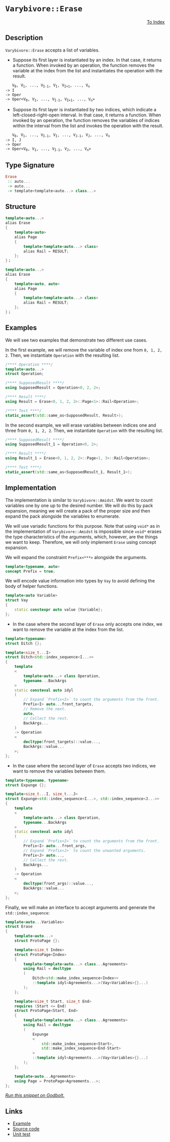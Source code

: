 <!-- Copyright 2024 Feng Mofan
SPDX-License-Identifier: Apache-2.0 -->

# `Varybivore::Erase`

<p style='text-align: right;'><a href="../../../facilities/metafunctions.md#varybivore-erase">To Index</a></p>

## Description

`Varybivore::Erase` accepts a list of variables.

- Suppose its first layer is instantiated by an index.
In that case, it returns a function.
When invoked by an operation, the function removes the variable at the index from the list and instantiates the operation with the result.

<pre><code>   V<sub>0</sub>, V<sub>1</sub>, ..., V<sub>I-1</sub>, V<sub>I</sub>, V<sub>I+1</sub>, ..., V<sub>n</sub>
-> I
-> Oper
-> Oper&lt;V<sub>0</sub>, V<sub>1</sub>, ..., V<sub>I-1</sub>, V<sub>I+1</sub>, ..., V<sub>n</sub>&gt;</code></pre>

- Suppose its first layer is instantiated by two indices, which indicate a left-closed-right-open interval.
In that case, it returns a function.
When invoked by an operation, the function removes the variables of indices within the interval from the list and invokes the operation with the result.

<pre><code>   V<sub>0</sub>, V<sub>1</sub>, ..., V<sub>I-1</sub>, V<sub>I</sub>, ..., V<sub>J-1</sub>, V<sub>J</sub>, ..., V<sub>n</sub>
-> I, J
-> Oper
-> Oper&lt;V<sub>0</sub>, V<sub>1</sub>, ..., V<sub>I-1</sub>, V<sub>J</sub>, ..., V<sub>n</sub>&gt;</code></pre>

## Type Signature

```Haskell
Erase
 :: auto...
 -> auto...
 -> template<template<auto...> class...>
```

## Structure

```C++
template<auto...>
alias Erase
{
    template<auto>
    alias Page
    {
        template<template<auto...> class>
        alias Rail = RESULT;
    };
}；
```

```C++
template<auto...>
alias Erase
{
    template<auto, auto>
    alias Page
    {
        template<template<auto...> class>
        alias Rail = RESULT;
    };
}；
```

## Examples

We will see two examples that demonstrate two different use cases.

In the first example, we will remove the variable of index one from `0, 1, 2, 2`.
Then, we instantiate `Operation` with the resulting list.

```C++
/**** Operation ****/
template<auto...>
struct Operation;

/**** SupposedResult ****/
using SupposedResult = Operation<0, 2, 2>;

/**** Result ****/
using Result = Erase<0, 1, 2, 2>::Page<1>::Rail<Operation>;

/**** Test ****/
static_assert(std::same_as<SupposedResult, Result>);
```

In the second example, we will erase variables between indices one and three from `0, 1, 2, 2`. Then, we instantiate `Operation` with the resulting list.

```C++
/**** SupposedResult ****/
using SupposedResult_1 = Operation<0, 2>;

/**** Result ****/
using Result_1 = Erase<0, 1, 2, 2>::Page<1, 3>::Rail<Operation>;

/**** Test ****/
static_assert(std::same_as<SupposedResult_1, Result_1>);
```

## Implementation

The implementation is similar to `Varybivore::Amidst`.
We want to count variables one by one up to the desired number.
We will do this by pack expansion, meaning we will create a pack of the proper size and then expand the pack alongside the variables to enumerate.

We will use variadic functions for this purpose.
Note that using `void*` as in the implementation of `Varybivore::Amidst` is impossible since `void*` erases the type characteristics of the arguments, which, however, are the things we want to keep.
Therefore, we will only implement `Erase` using concept expansion.

We will expand the constraint `Prefix<***>` alongside the arguments.

```C++
template<typename, auto>
concept Prefix = true;
```

We will encode value information into types by `Vay` to avoid defining the body of helper functions.

```C++
template<auto Variable>
struct Vay
{
    static constexpr auto value {Variable};
};
```

- In the case where the second layer of `Erase` only accepts one index, we want to remove the variable at the index from the list.

```C++
template<typename>
struct Ditch {};

template<size_t...I>
struct Ditch<std::index_sequence<I...>>
{
    template
    <
        template<auto...> class Operation,
        typename...BackArgs
    >
    static consteval auto idyl
    (
        // Expand `Prefix<I>` to count the arguments from the front.
        Prefix<I> auto...front_targets,
        // Remove the next.
        auto,
        // Collect the rest.
        BackArgs...
    )
    -> Operation
    <
        decltype(front_targets)::value...,
        BackArgs::value...
    >;
};
```

- In the case where the second layer of `Erase` accepts two indices, we want to remove the variables between them.

```C++
template<typename, typename>
struct Expunge {};

template<size_t...I, size_t...J>
struct Expunge<std::index_sequence<I...>, std::index_sequence<J...>>
{
    template
    <
        template<auto...> class Operation,
        typename...BackArgs
    >
    static consteval auto idyl
    (
        // Expand `Prefix<I>` to count the arguments from the front.
        Prefix<I> auto...front_args,
        // Expand `Prefix<J>` to count the unwanted arguments.
        Prefix<J> auto...,
        // Collect the rest.
        BackArgs...
    )
    -> Operation
    <
        decltype(front_args)::value...,
        BackArgs::value...
    >;
};
```

Finally, we will make an interface to accept arguments and generate the `std::index_sequence`:

```C++
template<auto...Variables>
struct Erase
{
    template<auto...>
    struct ProtoPage {};

    template<size_t Index>
    struct ProtoPage<Index>
    {
        template<template<auto...> class...Agreements>
        using Rail = decltype
        (
            Ditch<std::make_index_sequence<Index>>
            ::template idyl<Agreements...>(Vay<Variables>{}...)
        );
    };

    template<size_t Start, size_t End>
    requires (Start <= End)
    struct ProtoPage<Start, End>
    {
        template<template<auto...> class...Agreements>
        using Rail = decltype
        (
            Expunge
            <
                std::make_index_sequence<Start>,
                std::make_index_sequence<End-Start>
            >
            ::template idyl<Agreements...>(Vay<Variables>{}...)
        );
    };

    template<auto...Agreements>
    using Page = ProtoPage<Agreements...>;
};
```

[*Run this snippet on Godbolt.*](https://godbolt.org/#z:OYLghAFBqd5QCxAYwPYBMCmBRdBLAF1QCcAaPECAMzwBtMA7AQwFtMQByARg9KtQYEAysib0QXACx8BBAKoBnTAAUAHpwAMvAFYTStJg1DIApACYAQuYukl9ZATwDKjdAGFUtAK4sGIAKwA7KSuADJ4DJgAcj4ARpjEEpIAzKQADqgKhE4MHt6%2BAcEZWY4C4ZExLPGJUql2mA45QgRMxAR5Pn5Btpj2pQzNrQTl0XEJSXUtbR0F3QpTwxGjVeO1AJS2qF7EyOwcAPQAVMcnp2fnh/smGgCCRycA1AAimGmujMh4mAoPp1e39wuQLO/xu1zBZmSEWQ3iwDxMyTcXkctEIAE8EdhweYoQwYV44Qi3Mh5ugsFRMdiAacHspiJgaKpfidQQRMCw0gY2USCGi3sw2KQHkxkahKbc0HjXgRafTGfDkk8HgRiF5MAirLdwYDDg8AGpMNHM46s9mcpjcxEioj61p4Jixejim7zVUOW0YrWBCwPeYWvDIB6S%2BaYVRpYjC0UPABuYjV8O9BuI9sd6sCTw1CYzyU1YOpwILf21NIAkhz6GxBP6BMbLsXCw3QfXjs9CMgELXTeWLerEbz%2Baxe1jbq6vO6nm2OyZvdPs7nwWzu5a3FkAF6YAD6BAAdLuS87R%2BPJ0TSSAQBEsKoN0oAI5qqVEku77eU5LDsEz24Pb/Ks1c9Vfj%2BRLgj%2BoG/kuvZuNaqDPpiQYGAoPwAPJvMQ1YMKQIFgd%2B/aMIOz4WEwyAANY3MQwAKFh37OqBfqOIGwZsrGtCRjaeDoGitBUQ8EDcaB%2Bz7A82BhoY6DwgAbBodIMngqiPpSknKqgQZbIIyoIJgwrkT4jAED8VDEKgLDqZpBmyC%2BgHYdJjLyW%2BrEwbuZmCFurTAJgemYZZYECQ8ABK7KoNGmkEBpDyRKoO58T%2B0GeTc2Hfj5eR9CZDz0vMFlxfFhEkWRFGwV5azcQAtHBKEJOh3HAV5oFYDCuHUIZzlTG5elrGezFqs%2BsXxQ82WkeRCjtXGmD5Zl1Fvhq2LppNWr5i2wlpF4RiaUWtyLuay64QKmBCltg4HiqY4ygtS1uQmVjTTmVI3Ot/4nng65bs%2BJZCmum47ruABSB1usdYanZBp7ngwl7Xpgd4fJBT67pir0EOgZ4XqGYMQw%2BiKfbBE0TV6uagbdPaVYiUU4X%2BBNWqKmPYPBTCIQ8ZVof03XxXtbAEUR/UUYT760S09EqQwIbMfZDzsZx3G8dVP4%2BQtokSVJcqybZWKKTaaBLTKIWaa5OmCPphnGZrDxOZFkvftZiuIvudnQc%2Bxsbq5ChM9h0siSDcvm3J6MKRoSkqerKVLQA7oYbJidrlZ6RlPUe0S33WxTu5O95glJQ0GuhWlJtjWBfW5Qoo2gYVXklXZ9MVV5VXZzVDS0PVdsO21IAdSNifE717N50N3gt1HQFY/Ol3znNurYGhSidgupPLjbu5Jim9CUdjLqHe6o80wBH64z%2B%2BPTwnL5Lzzv2yqgRDKEwZ3Thdc7XXjU%2BAw970PCWIOhjRP6HjKdIn6gZ9uY%2BL%2Be25kBT8Vdt53x5OA8mRBKbU0Qs%2BG4wB6Tsl0ovIB2EvBZCMH5JgdAFRKlqrXPkG8eoS1AdhCcBB2wnnhmeFgTBiKbiRleW895dj/0vK%2BNBPUHhnh3ppUWXFEQIKQRHfOMM3wQANBiREc8HQL0pDOdMz4i5kIeIVK6FdB43zARBe6j0ZSDDaK9B%2BW4hIgzft%2Bekd48BpR4oYmUwFFRmPQCow%2BR1j6n3PpBexQpsDmIPsAre2E%2BEQN0VAhy%2B8qYwhpmI7cwjMDIN1hYsCGCIjAGwbghE%2BCa64TbqQ7hP4TrLTbqBSuBTsJAzoQwjcTCUasO8QsWGJT4qVPoYwgBdTIZEj8egIq9jkk9QGfFXhd8RYcUEW4eJiTI7iOwJIw0RJZGplQZfWcyi27qKCVmGaeZs4hPCfAxBCTRHJNSVg3%2BmkskeJ/l4okUzRGUx2bOJ5w8GwXFBDqB4AAxGx8whKqFYJyFaLJmxvPeddT5Zd%2BgTzWpAqCe8fruKhTkF5dwaRCC8GkYomB0D%2BQUF4WuMKbhnPSRirFmQcV4oJQ4pxyKBBEg0EKMwTLXxDzRY8KlhLVrEswekzlNKlRryUAyoUXAmUsrfGeC5RIuCYjPL5HBEy6UMFZRCmkAAVb4MpuV0QDPbRCCQCAQCBgoQc%2BqiRkuxbi741KhT8sxJstVYLgQfPRQ0AQYlhKAvoESnUzqQROpbJail1r8VcpBbcElDxg1KFDdSjcXA8F01QhVREjKHhmFVbNdlLZ%2BVEqjfyhNSahWQXTWKjNErsBStuYictyQ5UgAVXQIkyqs27M%2BZqv5OreZ6piYa41NCQCmrYOaxEMbKU2trgmu1k6CAJodRqDgGxaCcH8LwPwHAtCkFQJwNw1hrC%2Bi2DsS5kIeCkAIJoJdGxiIBEkNuDQAAOMwZgACcL6uD%2BEfQ%2BrggRAjSBXRwSQvAWASA0IyjdW6d0cF4INRlF7N1LtIHAWAMBEAgC2AQRaBByCUDQByOgCQoiDk4KoB94kiriUkA8YAyBAxSG3GYXgOLCAkHYnofgggRBiHYFIGQghFAqHUAh0gugxWBzQmkTgPBl2rvXZe7dnAkLIiww8VAVAHikfI5R6jtGHj0bMDxDw%2BH6ARhxFwNYvB4NaA2BAJAeG0gEbIBQCA9nHMgGAFIZlNBa4JEGhAWI8nYgRFaGiKTvAgvMGIGiJCsRtBpzC6QPDEckIMFoKF4TWBYheGAFBWgtBBrcF4FgOhRhxAZZsWnPAQUCtbtDA0ZEewz0RDZABrdqJYhoSix4LA8mVR4BA4V0gQViCxApS8ErwBURGEvRsKgBgKJ6i%2BIHMqG6z0ceEKIcQvH1sCbUPJ0T%2BhDDGH3ZYfQeBYiDUgBsVAaR%2BgFaKqSLJphLDWDMJB4byYsCXYgBseojRnAQFcDMPwYqwhLEqNUPQxRsgCGB1DzIMOGAjAh6sHofQmgLDh2Kv7/R7HI7GDUWwmPPCdD0H6No%2BOVg1F%2B0e3YEgZMcDXaQCDvAoMabIxRqjNG6N3oMxAXALHTOnos%2BembGwNJMCwIkH7pAb0pG3C%2B5If6NCSDMJISSGh/DiRffoTgQHSAgeSFwbc4kuDiQfS%2B794l/CSA/Yr8SzP5NQZgyAODM2kOods%2Bh5TyIcMuaMg5kzRG2CcFaCwaMgQipMGplgrgL7tzG9q/gIgn32OyC41t6QO2lB7eE7oZl4mmCScKwzpnLOFMcCU5h5Eqn1Oac5zH9JceE/3sMwHxz8JIRmBF1ZxDXvXMmb9wP8Y0SjBx64Iy7zbJiB%2BYC8JiLIWEsL6izFuLDgEtJd0iltL8nMvZdy/lhLxWjtla3fgekjRqvybq8gBrCXmu9Hk%2B1zraJut7C3X1gbZ7hujaUONk/aS7uc258Cgi2mAy2/ICW62GePGWesgu2QmW6%2Beh202z2Vgp27W3212t2OQ92j2ioaBr272CQn23w8Av2vQlWAOQOJOBQoOIMlOkOYq0O/QWO6QCO/QjBqOOOGOQwbBPBAgeO4OBOZOxO%2BQIOROQwXB1Omw2wdO5muujOcmwmbO9e2mo%2BTe8eiePEAuKeneRuPeYupAEuUulADO%2Buhu8eKugQ/gL6v6yQqu6utujuKhnALubuCGNmnuSAGGWGQ%2B7eQexGHAYe2mLACg0YgY0Yze/48wTGyerGCMYq0Bm2sBfG8gOeiBOgIAqQhexe0mihZeTuimPuMoamGmoR4RkR0RPYfyEARmgeCQ%2BhyQhhnhSGdmARCQ/hxm4wERWKG4URL6G4MRc6qglGfAdA0%2Bs%2BgWwWUWS%2BMx0WsW8Wg2m%2Bgg2%2B6WZ%2BmAWWOWYgh%2Bg2x%2BpW7%2BRWFWl%2BZBwmN%2Bd%2Bg2D%2BrWvAz%2BIWb%2BvWyYX%2BvAP%2BY27IAB02rRwBC2S2K2UB6eKRSQaRCB%2B22RKBx2L2GB52WB26OBAgBW%2Bwp4hBlgb2rOH27EZBV2aOVBfggOIMbBYOFQIhzBHBOQbBLBOQ0hZOlB/2AwYhpO2O1JuOCwlJ2OdJdBkhFOwhVO9Oshx6PJAGhRrhHA5RVGYRERMY1RbItRuhJA%2Bh5mlmRhJh4wMuAGFhIAr624yQyQ/gn6tuYGWpgQ5uLhkGbhtgruounh16IAkg/gCuP6gQYGD6kg76XAT6ZgDuAGyQyhJp0GFp1mDOjGxprOppveawGww2WQzgkgQAA%3D%3D%3D)

## Links

- [Example](../../../code/facilities/metafunctions/varybivore/erase/implementation.hpp)
- [Source code](../../../../conceptrodon/varybivore/erase.hpp)
- [Unit test](../../../../tests/unit/metafunctions/varybivore/erase.test.hpp)

